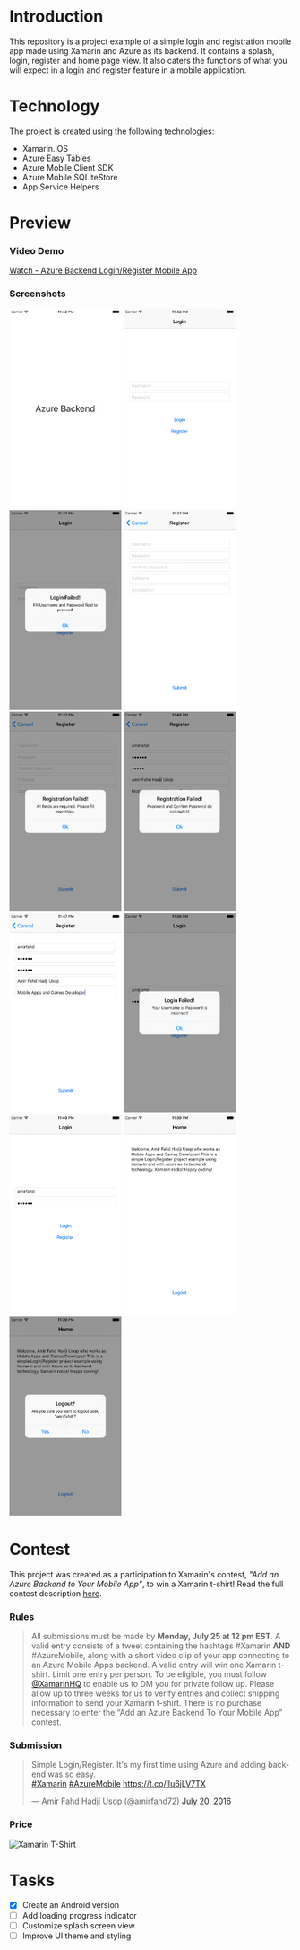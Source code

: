 # Introduction
This repository is a project example of a simple login and registration mobile app made using Xamarin and Azure as its backend. It contains a splash, login, register and home page view. It also caters the functions of what you will expect in a login and register feature in a mobile application.

# Technology
The project is created using the following technologies:
* Xamarin.iOS
* Azure Easy Tables
* Azure Mobile Client SDK
* Azure Mobile SQLiteStore
* App Service Helpers

# Preview
### Video Demo
[Watch - Azure Backend Login/Register Mobile App](https://www.youtube.com/watch?v=lJsjLW3svXc)

### Screenshots
<img src="./screenshots/1.png" alt="Screenshot1" width="200"/>
<img src="./screenshots/2.png" alt="Screenshot2" width="200"/>
<img src="./screenshots/3.png" alt="Screenshot3" width="200"/>
<img src="./screenshots/4.png" alt="Screenshot4" width="200"/>
<img src="./screenshots/5.png" alt="Screenshot5" width="200"/>
<img src="./screenshots/6.png" alt="Screenshot6" width="200"/>
<img src="./screenshots/7.png" alt="Screenshot7" width="200"/>
<img src="./screenshots/8.png" alt="Screenshot8" width="200"/>
<img src="./screenshots/9.png" alt="Screenshot9" width="200"/>
<img src="./screenshots/10.png" alt="Screenshot10" width="200"/>
<img src="./screenshots/11.png" alt="Screenshot11" width="200"/>

# Contest
This project was created as a participation to Xamarin's contest, *"Add an Azure Backend to Your Mobile App"*, to win a Xamarin t-shirt! Read the full contest description [here](https://blog.xamarin.com/contest-add-an-azure-backend-to-your-mobile-app/?utm_medium=social&utm_campaign=blog&utm_source=twitter&utm_content=azure-tshirt-sweepstakes).

### Rules
>All submissions must be made by **Monday, July 25 at 12 pm EST**. A valid entry consists of a tweet containing the hashtags #Xamarin **AND** #AzureMobile, along with a short video clip of your app connecting to an Azure Mobile Apps backend. A valid entry will win one Xamarin t-shirt. Limit one entry per person. To be eligible, you must follow [@XamarinHQ](https://twitter.com/xamarinhq) to enable us to DM you for private follow up. Please allow up to three weeks for us to verify entries and collect shipping information to send your Xamarin t-shirt. There is no purchase necessary to enter the “Add an Azure Backend To Your Mobile App” contest.

### Submission
<blockquote class="twitter-tweet" data-lang="en"><p lang="en" dir="ltr">Simple Login/Register. It&#39;s my first time using Azure and adding backend was so easy.<br>
<a href="https://twitter.com/hashtag/Xamarin?src=hash">#Xamarin</a>
<a href="https://twitter.com/hashtag/AzureMobile?src=hash">#AzureMobile</a> 
<a href="https://t.co/lIu6jLV7TX">https://t.co/lIu6jLV7TX</a></p>&mdash; Amir Fahd Hadji Usop (@amirfahd72)
<a href="https://twitter.com/amirfahd72/status/755766233270628353">July 20, 2016</a></blockquote>
<script async src="//platform.twitter.com/widgets.js" charset="utf-8"></script>

### Price
<img src="./screenshots/prize.png" alt="Xamarin T-Shirt" width="500"/>

# Tasks
* [x] Create an Android version
* [ ] Add loading progress indicator
* [ ] Customize splash screen view
* [ ] Improve UI theme and styling
